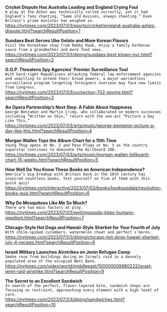 **Cricket Dispute Has Australia Leading and England Crying Foul**\
`A play at the Ashes was technically called correctly, yet it had England’s fans chanting, “Same old Aussies, always cheating.” Even Britain’s prime minister has weighed in.`\
https://nytimes.com/2023/07/03/sports/cricket/england-australia-ashes-dispute.html?searchResultPosition=1

**Sundaes Best Serves Ube Gelato and More Korean Flavors**\
`Visit the Koreatown shop from Bobby Kwak, enjoy a family barbecue sauce from a grandmother and more food news.`\
https://nytimes.com/2023/07/03/dining/sundaes-best-ktown-nyc.html?searchResultPosition=2

**G.O.P. Threatens Spy Agencies’ Premier Surveillance Tool**\
`With hard-right Republicans attacking federal law enforcement agencies and unwilling to extend their broad powers, a major warrantless surveillance program targeting foreigners overseas may face new limits from Congress.`\
https://nytimes.com/2023/07/03/us/section-702-spying.html?searchResultPosition=3

**An Opera Partnership’s Next Step: A Fable About Happiness**\
`George Benjamin and Martin Crimp, who collaborated on modern successes including “Written on Skin,” return with the one-act “Picture a Day Like This.”`\
https://nytimes.com/2023/07/03/arts/music/george-benjamin-picture-a-day-like-this.html?searchResultPosition=4

**Morgan Wallen Tops the Album Chart for a 15th Time**\
`Young Thug opens at No. 2 and Peso Pluma at No. 3 as the country superstar continues to dominate the Billboard 200.`\
https://nytimes.com/2023/07/03/arts/music/morgan-wallen-billboard-chart-15-weeks.html?searchResultPosition=5

**How Well Do You Know These Books on American Independence?**\
`America’s big breakup with Britain back in the 18th century has inspired countless books. Test yourself on five of them with this quick quiz!`\
https://nytimes.com/interactive/2023/07/03/books/booksupdate/revolution-books-quiz.html?searchResultPosition=6

**Why Do Mosquitoes Like Me So Much?**\
`There are two main factors at play.`\
https://nytimes.com/2023/07/03/well/mosquito-bites-humans-repellent.html?searchResultPosition=7

**Chicago-Style Hot Dogs and Hawaii-Style Sherbet for Your Fourth of July**\
`With chile-spiked cucumbers, watermelon chaat and perfect s’mores.`\
https://nytimes.com/2023/07/03/dining/chicago-hot-dogs-hawaii-sherbet-july-4-recipes.html?searchResultPosition=8

**Israeli Military Launches Airstrikes on Jenin Refugee Camp**\
`Smoke rose from buildings during an Israeli raid in a densely populated area of the occupied West Bank.`\
https://nytimes.com/video/world/middleeast/100000008980222/israel-jenin-raid-airstrike.html?searchResultPosition=9

**The Secret to an Excellent Sandwich**\
`In search of the perfect, flavor-layered bite, sandwich shops are focusing on restraint, approaching every element with a high level of care.`\
https://nytimes.com/2023/07/03/dining/sandwiches.html?searchResultPosition=10

